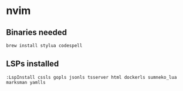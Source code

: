 # nvim

## Binaries needed

```bash
brew install stylua codespell
```

## LSPs installed

```vim
:LspInstall cssls gopls jsonls tsserver html dockerls sumneko_lua marksman yamlls
```
